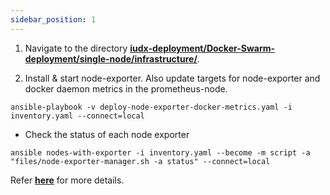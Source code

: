 ```yaml
---
sidebar_position: 1
---
```


1. Navigate to the directory **[iudx-deployment/Docker-Swarm-deployment/single-node/infrastructure/](https://github.com/datakaveri/iudx-deployment/tree/master/Docker-Swarm-deployment/single-node/infrastructure)**.

2. Install & start node-exporter. Also update targets for node-exporter and docker daemon metrics in the prometheus-node.
```ansible                                                                                  
ansible-playbook -v deploy-node-exporter-docker-metrics.yaml -i inventory.yaml --connect=local
```
* Check the status of each node exporter
```anisble
ansible nodes-with-exporter -i inventory.yaml --become -m script -a  "files/node-exporter-manager.sh -a status" --connect=local 
```
Refer **[here](https://github.com/datakaveri/iudx-deployment/tree/4.5.0/Docker-Swarm-deployment/single-node/infrastructure#provisioning-node-exporter-and-docker-daemon-metrics)** for more details.
